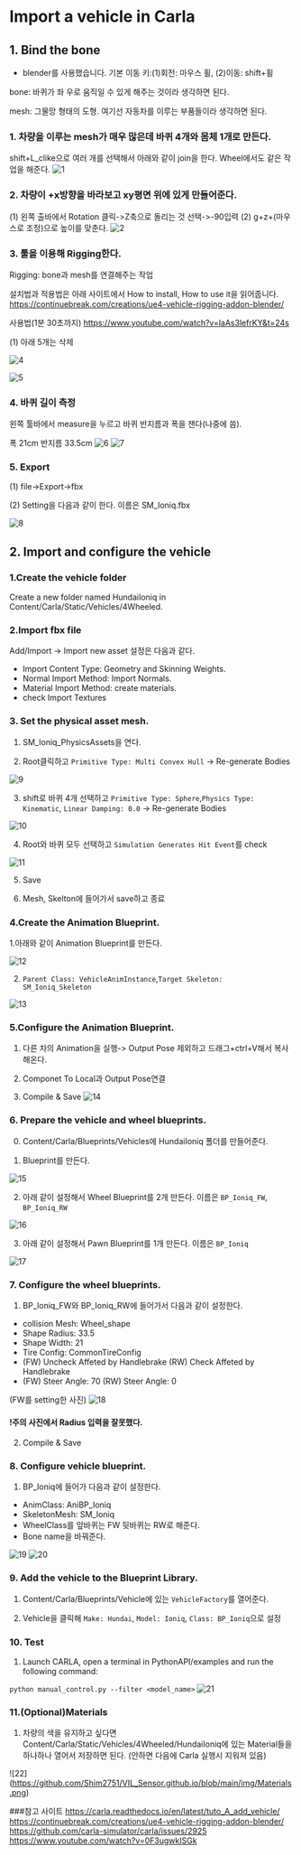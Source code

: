 # Import a vehicle in Carla

## 1. Bind the bone
* blender를 사용했습니다. 기본 이동 키:(1)회전: 마우스 휠, (2)이동: shift+휠

bone: 바퀴가 좌 우로 움직일 수 있게 해주는 것이라 생각하면 된다.

mesh: 그물망 형태의 도형. 여기선 자동차를 이루는 부품들이라 생각하면 된다.

### 1. 차량을 이루는 mesh가 매우 많은데 바퀴 4개와 몸체 1개로 만든다.

 shift+L_clike으로 여러 개를 선택해서 아래와 같이 join을 한다.
 Wheel에서도 같은 작업을 해준다.
 ![1](https://github.com/Shim2751/VIL_Sensor.github.io/blob/main/img/join.png)
 
### 2. 차량이 +x방향을 바라보고 xy평면 위에 있게 만들어준다.
 (1) 왼쪽 출바에서 Rotation 클릭->Z축으로 돌리는 것 선택->-90입력
 (2) g+z+(마우스로 조정)으로 높이를 맞춘다.
 ![2](https://github.com/Shim2751/VIL_Sensor.github.io/blob/main/img/x_forward.png)
 
### 3. 툴을 이용해 Rigging한다.
Rigging: bone과 mesh를 연결해주는 작업

설치법과 적용법은 아래 사이트에서 How to install, How to use it을 읽어줍니다.
https://continuebreak.com/creations/ue4-vehicle-rigging-addon-blender/

사용법(1분 30초까지)
https://www.youtube.com/watch?v=laAs3lefrKY&t=24s

(1) 아래 5개는 삭제

![4](https://github.com/Shim2751/VIL_Sensor.github.io/blob/main/img/del.png)

![5](https://github.com/Shim2751/VIL_Sensor.github.io/blob/main/img/rigging.png)

### 4. 바퀴 길이 측정
왼쪽 툴바에서 measure을 누르고 바퀴 반지름과 폭을 잰다(나중에 씀).

폭 21cm 반지름 33.5cm
![6](https://github.com/Shim2751/VIL_Sensor.github.io/blob/main/img/calibration_1.png)
![7](https://github.com/Shim2751/VIL_Sensor.github.io/blob/main/img/calibration.png)

### 5. Export
(1) file->Export->fbx

(2) Setting을 다음과 같이 한다. 이름은 SM_Ioniq.fbx

![8](https://github.com/Shim2751/VIL_Sensor.github.io/blob/main/img/setting.png)

## 2. Import and configure the vehicle
### 1.Create the vehicle folder

Create a new folder named HundaiIoniq in Content/Carla/Static/Vehicles/4Wheeled.

### 2.Import fbx file

Add/Import -> Import new asset
설정은 다음과 같다.
* Import Content Type: Geometry and Skinning Weights.
* Normal Import Method: Import Normals.
* Material Import Method: create materials. 
* check Import Textures

### 3. Set the physical asset mesh.

1. SM_Ioniq_PhysicsAssets을 연다.

2. Root클릭하고 ```Primitive Type: Multi Convex Hull``` -> Re-generate Bodies

![9](https://github.com/Shim2751/VIL_Sensor.github.io/blob/main/img/Physics_body.png)

3. shift로 바퀴 4개 선택하고 ```Primitive Type: Sphere```,```Physics Type: Kinematic```, ```Linear Damping: 0.0``` -> Re-generate Bodies

![10](https://github.com/Shim2751/VIL_Sensor.github.io/blob/main/img/Physics_wheel.png)

4. Root와 바퀴 모두 선택하고 ```Simulation Generates Hit Event```를 check

![11](https://github.com/Shim2751/VIL_Sensor.github.io/blob/main/img/Physics_sim.png) 

5. Save

8. Mesh, Skelton에 들어가서 save하고 종료

### 4.Create the Animation Blueprint.

1.아래와 같이 Animation Blueprint를 만든다.

![12](https://github.com/Shim2751/VIL_Sensor.github.io/blob/main/img/create_AniBlue.png)

2. ```Parent Class: VehicleAnimInstance```,```Target Skeleton: SM_Ioniq_Skeleton```

![13](https://github.com/Shim2751/VIL_Sensor.github.io/blob/main/img/Screenshot%20from%202022-02-12%2022-08-37.png)

### 5.Configure the Animation Blueprint.

1. 다른 차의 Animation을 실행-> Output Pose 제외하고 드래그+ctrl+V해서 복사해온다.

2. Componet To Local과 Output Pose연결

3. Compile & Save
![14](https://github.com/Shim2751/VIL_Sensor.github.io/blob/main/img/Animation.png)

### 6. Prepare the vehicle and wheel blueprints.
0. Content/Carla/Blueprints/Vehicles에 HundaiIoniq 폴더를 만들어준다.

1. Blueprint를 만든다.

![15](https://github.com/Shim2751/VIL_Sensor.github.io/blob/main/img/create_blueprint.png)

2. 아래 같이 설정해서 Wheel Blueprint를 2개 만든다. 이름은 ```BP_Ioniq_FW```, ```BP_Ioniq_RW```

![16](https://github.com/Shim2751/VIL_Sensor.github.io/blob/main/img/blueprint_wheel.png)

3. 아래 같이 설정해서 Pawn Blueprint를 1개 만든다. 이름은 ```BP_Ioniq```

![17](https://github.com/Shim2751/VIL_Sensor.github.io/blob/main/img/blueprint_pawn.png)

### 7. Configure the wheel blueprints.
1. BP_Ioniq_FW와 BP_Ioniq_RW에 들어가서 다음과 같이 설정한다.

* collision Mesh: Wheel_shape
* Shape Radius: 33.5 
* Shape Width: 21
* Tire Config: CommonTireConfig
* (FW) Uncheck Affeted by Handlebrake (RW) Check Affeted by Handlebrake
* (FW) Steer Angle: 70 (RW) Steer Angle: 0

(FW를 setting한 사진)
![18](https://github.com/Shim2751/VIL_Sensor.github.io/blob/main/img/wheel_setting.png)
#### !주의 사진에서 Radius 입력을 잘못했다.

2. Compile & Save
### 8. Configure vehicle blueprint.

1. BP_Ioniq에 들어가 다음과 같이 설정한다.
* AnimClass: AniBP_Ioniq
* SkeletonMesh: SM_Ioniq
* WheelClass를 앞바퀴는 FW 뒷바퀴는 RW로 해준다.
* Bone name을 바꿔준다.

![19](https://github.com/Shim2751/VIL_Sensor.github.io/blob/main/img/pawn_setting1.png)
![20](https://github.com/Shim2751/VIL_Sensor.github.io/blob/main/img/pawn_setting.png)

### 9. Add the vehicle to the Blueprint Library.

1. Content/Carla/Blueprints/Vehicle에 있는 ```VehicleFactory```를 열어준다.

2. Vehicle을 클릭해 ```Make: Hundai```, ```Model: Ioniq```, ```Class: BP_Ioniq```으로 설정

### 10. Test

1. Launch CARLA, open a terminal in PythonAPI/examples and run the following command:

```python manual_control.py --filter <model_name>```
![21](https://github.com/Shim2751/VIL_Sensor.github.io/blob/main/img/final.png)

### 11.(Optional)Materials
1. 차량의 색을 유지하고 싶다면 Content/Carla/Static/Vehicles/4Wheeled/HundaiIoniq에 있는 Material들을 하나하나 열어서 저장하면 된다.
(안하면 다음에 Carla 실행시 지워져 있음)

![22] (https://github.com/Shim2751/VIL_Sensor.github.io/blob/main/img/Materials.png)

###참고 사이트
https://carla.readthedocs.io/en/latest/tuto_A_add_vehicle/
https://continuebreak.com/creations/ue4-vehicle-rigging-addon-blender/
https://github.com/carla-simulator/carla/issues/2925
https://www.youtube.com/watch?v=0F3ugwkISGk
